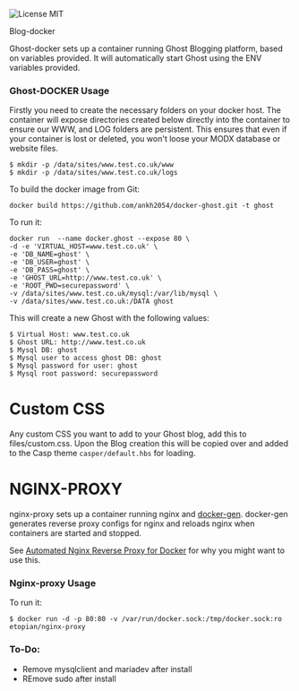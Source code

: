 ![License MIT](https://img.shields.io/badge/license-MIT-blue.svg)

 Blog-docker

Ghost-docker sets up a container running Ghost Blogging platform,   based on variables provided. It will automatically start Ghost using the ENV variables provided. 


### Ghost-DOCKER Usage


Firstly you need to create the necessary folders on your docker host. The container will expose directories created below directly into the container to ensure our WWW, and LOG folders are persistent.
This ensures that even if your container is lost or deleted, you won't loose your MODX database or website files.

	$ mkdir -p /data/sites/www.test.co.uk/www
	$ mkdir -p /data/sites/www.test.co.uk/logs



To build the docker image from Git:

`docker build https://github.com/ankh2054/docker-ghost.git -t ghost`

To run it:

  ```
docker run  --name docker.ghost --expose 80 \
 -d -e 'VIRTUAL_HOST=www.test.co.uk' \
 -e 'DB_NAME=ghost' \
 -e 'DB_USER=ghost' \
 -e 'DB_PASS=ghost' \
 -e 'GHOST_URL=http://www.test.co.uk' \
 -e 'ROOT_PWD=securepassword' \
 -v /data/sites/www.test.co.uk/mysql:/var/lib/mysql \
 -v /data/sites/www.test.co.uk:/DATA ghost

 ```

This will create a new Ghost with the following values:

	$ Virtual Host: www.test.co.uk
	$ Ghost URL: http://www.test.co.uk
	$ Mysql DB: ghost
	$ Mysql user to access ghost DB: ghost
	$ Mysql password for user: ghost
	$ Mysql root password: securepassword
	

# Custom CSS

Any custom CSS you want to add to your Ghost blog, add this to files/custom.css. Upon the Blog creation this will be copied over and added to the Casp theme `casper/default.hbs` for loading.

# NGINX-PROXY




nginx-proxy sets up a container running nginx and [docker-gen][1].  docker-gen generates reverse proxy configs for nginx and reloads nginx when containers are started and stopped.

See [Automated Nginx Reverse Proxy for Docker][2] for why you might want to use this.

### Nginx-proxy Usage

To run it:

    $ docker run -d -p 80:80 -v /var/run/docker.sock:/tmp/docker.sock:ro etopian/nginx-proxy




[1]: https://github.com/etopian/docker-gen
[2]: http://jasonwilder.com/blog/2014/03/25/automated-nginx-reverse-proxy-for-docker/


### To-Do:

* Remove mysqlclient and mariadev after install
* REmove sudo after install
